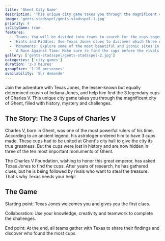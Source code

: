 ```yaml
---
title: 'Ghent City Game'
description: 'This unique city game takes you through the magnificent city of Ghent, filled with history, mystery and challenges.'
image: 'gents-stadsspel/gents-stadsspel-1.jpg'
priority: 4
isCityGame: true
features:
  - 'Teams: You will be divided into teams to search for the cups together.'
  - 'Hints and Riddles: Use Texas Jones clues to discover which three of the ten monuments hide the cups.'
  - 'Monuments: Explore some of the most beautiful and iconic sites in Ghent while searching for answers and solving puzzles.'
  - 'A Race Against Time: Make sure to find the cups before the rivals strike.'
gallery: ['gents-stadsspel/gents-stadsspel-2.jpg']
categories: ['city-games']
duration: '2-3 heures'
groupSize: '1-15 personnes'
availability: 'Sur demande'
---
```


Join the adventure with Texas Jones, the lesser-known but equally determined cousin of Indiana Jones, and help him find the 3 legendary cups of Charles V. This unique city game takes you through the magnificent city of Ghent, filled with history, mystery and challenges.

## The Story: The 3 Cups of Charles V

Charles V, born in Ghent, was one of the most powerful rulers of his time. According to an ancient legend, his astrologer ordered him to have 3 cups made. These cups had to be united at Ghent's city hall to give the city its true greatness. But the cups were lost in history and are now hidden in three of the ten most important monuments of Ghent.

The Charles V Foundation, wishing to honor this great emperor, has asked Texas Jones to find the cups. After years of research, he has gathered clues, but he is being followed by rivals who want to steal the treasure. That's why Texas needs your help!

## The Game

Starting point: Texas Jones welcomes you and gives you the first clues.

Collaboration: Use your knowledge, creativity and teamwork to complete the challenges.

End point: At the end, all teams gather with Texas to share their findings and discover who found the most cups.
